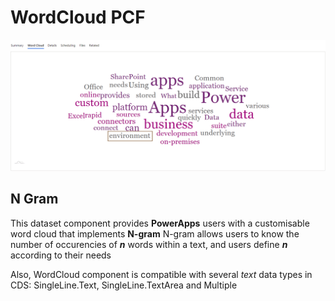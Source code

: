 # WordCloud PCF
  
![](Screenshots/WordCloud.gif)

## N Gram
This dataset component provides **PowerApps** users with a customisable word cloud that implements **N-gram**
N-gram allows users to know the number of occurencies of **_n_** words within a text, and users define **_n_** according to their needs
  
Also, WordCloud component is compatible with several *text* data types in CDS: SingleLine.Text, SingleLine.TextArea and Multiple
  
